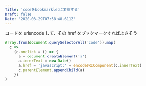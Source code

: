 ```yaml
---
Title: 'codeをbookmarkletに変換する'
Draft: false
Date: '2020-03-29T07:58:48.611Z'
---
```


コードを urlencode して、その href をブックマークすればよさそう

<!--more-->

```javascript
Array.from(document.querySelectorAll('code')).map(
  c =>
    (c.onclick = () => {
      a = document.createElement('a')
      a.innerText = new Date()
      a.href = 'javascript:' + encodeURIComponent(c.innerText)
      c.parentElement.appendChild(a)
    })
)
```
